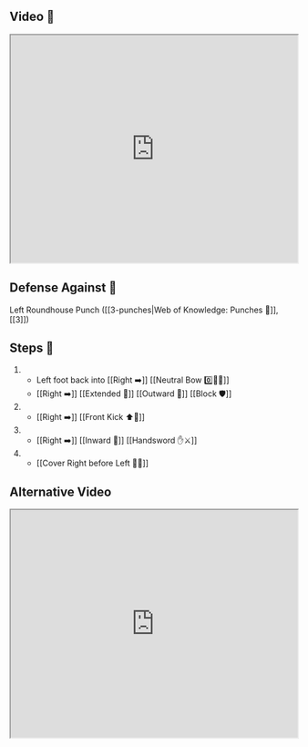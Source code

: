 ## Video 🎥

<iframe src="https://www.youtube.com/embed/FBl3H0Qjcq0" width="100%" height="400"></iframe>

## Defense Against 🤺

Left Roundhouse Punch ([[3-punches|Web of Knowledge: Punches 👊]], [[3]])

## Steps 👣

1.  - Left foot back into [[Right ➡️]] [[Neutral Bow 0️⃣🧍‍♂️]] 
    - [[Right ➡️]] [[Extended 📏]] [[Outward 🔼]] [[Block 🛡️]]
2.  - [[Right ➡️]] [[Front Kick ⬆️🦵]]
3.  - [[Right ➡️]] [[Inward 🔽]] [[Handsword ✋⚔️]]
4.  - [[Cover Right before Left 🦶🔄]]

## Alternative Video

<iframe src="https://www.youtube.com/embed/IXZ6kr4VHQw?start=29&end=46" width="100%" height="400"></iframe>
